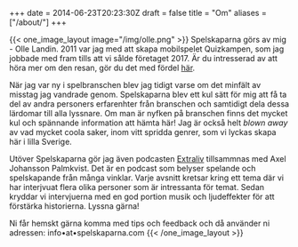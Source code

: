 +++
date = 2014-06-23T20:23:30Z
draft = false
title = "Om"
aliases = ["/about/"]
+++

{{< one_image_layout image="/img/olle.png" >}}
Spelskaparna görs av mig - Olle Landin. 2011 var jag med att skapa mobilspelet Quizkampen, som jag jobbade med fram tills att vi sålde företaget 2017. Är du intresserad av att höra mer om den resan, gör du det med fördel [här](https://www.youtube.com/watch?v=wosGkEnH5Kc). 

När jag var ny i spelbranschen blev jag tidigt varse om det minfält av misstag jag vandrade genom. Spelskaparna blev ett kul sätt för mig att få ta del av andra personers erfarenhter från branschen och samtidigt dela dessa lärdomar till alla lyssnare. Om man är nyfken på branschen finns det mycket kul och spännande information att hämta här! Jag är också helt _blown away_ av vad mycket coola saker, inom vitt spridda genrer, som vi lyckas skapa här i lilla Sverige.

Utöver Spelskaparna gör jag även podcasten [Extraliv](https://extralivpodcast.wordpress.com/) tillsammnas med Axel Johansson Palmkvist. Det är en podcast som belyser spelande och spelskapande från många vinklar. Varje avsnitt kretsar kring ett tema där vi har interjvuat flera olika personer som är intressanta för temat. Sedan kryddar vi intervjuerna med en god portion musik och ljudeffekter för att förstärka historierna. Lyssna gärna!

Ni får hemskt gärna komma med tips och feedback och då använder ni adressen:
info•at•spelskaparna.com
{{< /one_image_layout >}}
